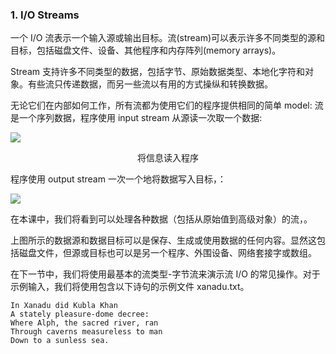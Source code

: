 ### 1. I/O Streams

一个 I/O 流表示一个输入源或输出目标。流(stream)可以表示许多不同类型的源和目标，包括磁盘文件、设备、其他程序和内存阵列(memory arrays)。

Stream 支持许多不同类型的数据，包括字节、原始数据类型、本地化字符和对象。有些流只传递数据，而另一些流以有用的方式操纵和转换数据。

无论它们在内部如何工作，所有流都为使用它们的程序提供相同的简单 model: 流是一个序列数据，程序使用 input stream 从源读一次取一个数据:

![](https://docs.oracle.com/javase/tutorial/figures/essential/io-ins.gif)

<center>将信息读入程序</center>

程序使用 output stream 一次一个地将数据写入目标，：

![](https://docs.oracle.com/javase/tutorial/figures/essential/io-outs.gif)

在本课中，我们将看到可以处理各种数据（包括从原始值到高级对象）的流，。

上图所示的数据源和数据目标可以是保存、生成或使用数据的任何内容。显然这包括磁盘文件，但源或目标也可以是另一个程序、外围设备、网络套接字或数组。

在下一节中，我们将使用最基本的流类型-字节流来演示流 I/O 的常见操作。对于示例输入，我们将使用包含以下诗句的示例文件 xanadu.txt。

```
In Xanadu did Kubla Khan
A stately pleasure-dome decree:
Where Alph, the sacred river, ran
Through caverns measureless to man
Down to a sunless sea.
```
